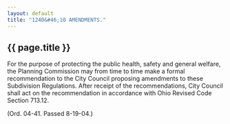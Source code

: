 ```yaml
---
layout: default 
title: "1240&#46;10 AMENDMENTS."
---
```


{{ page.title }}
----------------

For the purpose of protecting the public health, safety and general
welfare, the Planning Commission may from time to time make a formal
recommendation to the City Council proposing amendments to these
Subdivision Regulations. After receipt of the recommendations, City
Council shall act on the recommendation in accordance with Ohio Revised
Code Section 713.12.

(Ord. 04-41. Passed 8-19-04.)
